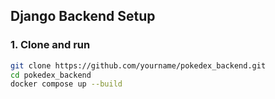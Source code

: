 ## Django Backend Setup

### 1. Clone and run
```bash
git clone https://github.com/yourname/pokedex_backend.git
cd pokedex_backend
docker compose up --build
